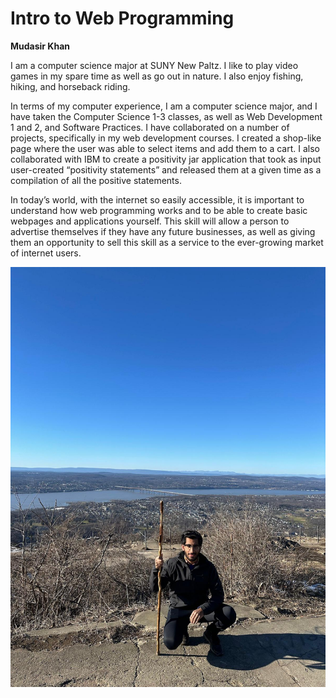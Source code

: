 # Intro to Web Programming

**Mudasir Khan**

I am a computer science major at SUNY New Paltz. I like to play video games in my spare time as well as go out in nature. I also enjoy fishing, hiking, and horseback riding.

In terms of my computer experience, I am a computer science major, and I have taken the Computer Science 1-3 classes, as well as Web Development 1 and 2, and Software Practices. I have collaborated on a number of projects, specifically in my web development courses. I created a shop-like page where the user was able to select items and add them to a cart. I also collaborated with IBM to create a positivity jar application that took as input user-created “positivity statements” and released them at a given time as a compilation of all the positive statements.

In today’s world, with the internet so easily accessible, it is important to understand how web programming works and to be able to create basic webpages and applications yourself. This skill will allow a person to advertise themselves if they have any future businesses, as well as giving them an opportunity to sell this skill as a service to the ever-growing market of internet users.

![My Photo](./MudasirHike.jpg)